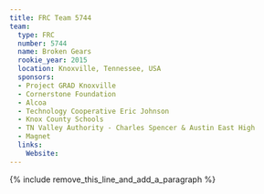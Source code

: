 ```yaml
---
title: FRC Team 5744
team:
  type: FRC
  number: 5744
  name: Broken Gears
  rookie_year: 2015
  location: Knoxville, Tennessee, USA
  sponsors:
  - Project GRAD Knoxville
  - Cornerstone Foundation
  - Alcoa
  - Technology Cooperative Eric Johnson
  - Knox County Schools
  - TN Valley Authority - Charles Spencer & Austin East High
  - Magnet
  links:
    Website:
---
```


{% include remove_this_line_and_add_a_paragraph %}